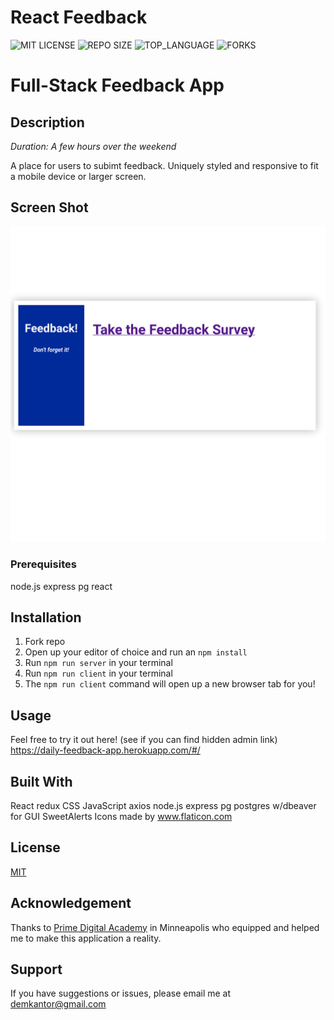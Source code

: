 # React Feedback


![MIT LICENSE](https://img.shields.io/github/license/scottbromander/the_marketplace.svg?style=flat-square)
![REPO SIZE](https://img.shields.io/github/repo-size/scottbromander/the_marketplace.svg?style=flat-square)
![TOP_LANGUAGE](https://img.shields.io/github/languages/top/scottbromander/the_marketplace.svg?style=flat-square)
![FORKS](https://img.shields.io/github/forks/scottbromander/the_marketplace.svg?style=social)

# Full-Stack Feedback App


## Description

_Duration: A few hours over the weekend_

A place for users to subimt feedback.
Uniquely styled and responsive to fit a mobile device or larger screen.

## Screen Shot
![Screenshot](/public/images/screenshot.png?raw=true "Welcome Screen")

### Prerequisites

node.js
express
pg
react


## Installation

1. Fork repo
2. Open up your editor of choice and run an `npm install`
3. Run `npm run server` in your terminal
4. Run `npm run client` in your terminal
5. The `npm run client` command will open up a new browser tab for you!

## Usage
Feel free to try it out here! (see if you can find hidden admin link)
https://daily-feedback-app.herokuapp.com/#/

## Built With
React
redux
CSS
JavaScript
axios
node.js
express
pg
postgres w/dbeaver for GUI
SweetAlerts
Icons made by www.flaticon.com

## License
[MIT](https://choosealicense.com/licenses/mit/)

## Acknowledgement
Thanks to [Prime Digital Academy](www.primeacademy.io) in Minneapolis who equipped and helped me to make this application a reality.

## Support
If you have suggestions or issues, please email me at [demkantor@gmail.com](www.google.com)

